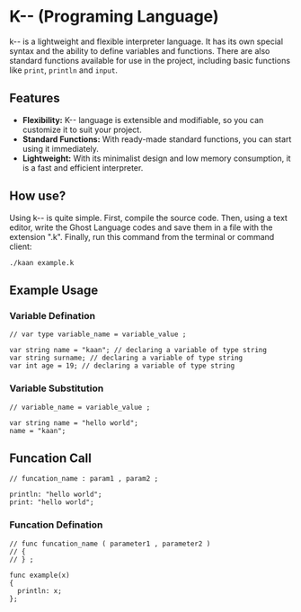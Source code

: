 # K-- (Programing Language)

k-- is a lightweight and flexible interpreter language. It has its own special syntax and the ability to define variables and functions. There are also standard functions available for use in the project, including basic functions like `print`, `println` and `input`.


## Features

- **Flexibility:** K-- language is extensible and modifiable, so you can customize it to suit your project.
- **Standard Functions:** With ready-made standard functions, you can start using it immediately.
- **Lightweight:** With its minimalist design and low memory consumption, it is a fast and efficient interpreter.

## How use?

Using k-- is quite simple. First, compile the source code. Then, using a text editor, write the Ghost Language codes and save them in a file with the extension ".k". Finally, run this command from the terminal or command client:

```
./kaan example.k
```

## Example Usage

### Variable Defination
```
// var type variable_name = variable_value ;

var string name = "kaan"; // declaring a variable of type string
var string surname; // declaring a variable of type string
var int age = 19; // declaring a variable of type string
```

### Variable Substitution
```
// variable_name = variable_value ;

var string name = "hello world";
name = "kaan";
```

## Funcation Call
```
// funcation_name : param1 , param2 ;

println: "hello world";
print: "hello world";
```

### Funcation Defination
```
// func funcation_name ( parameter1 , parameter2 )
// {
// } ;

func example(x)
{
  println: x;
};
```
